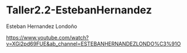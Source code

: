 # Taller2.2-EstebanHernandez

Esteban Hernandez Londoño

https://www.youtube.com/watch?v=XGi2pd69FUE&ab_channel=ESTEBANHERNANDEZLONDO%C3%91O

